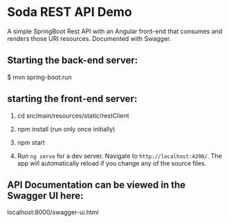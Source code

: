 # Soda REST API Demo

 A simple SpringBoot Rest API with an Angular front-end that consumes and renders those URI resources.
 Documented with Swagger. 

## Starting the back-end server:
$ mvn spring-boot:run


## starting the front-end server:

1) cd src/main/resources/static/restClient
2) npm install (run only once initially)

3) npm start
4) Run `ng serve` for a dev server. Navigate to `http://localhost:4200/`. 
The app will automatically reload if you change any of the source files.



## API Documentation can be viewed in the Swagger UI here: 
localhost:8000/swagger-ui.html

